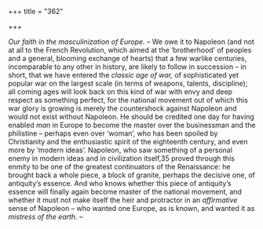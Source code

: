 +++
title = "362"

+++

*Our faith in the masculinization of Europe.* – We owe it to Napoleon \(and not at all to the French Revolution, which aimed at the ‘brotherhood’ of peoples and a general, blooming exchange of hearts\) that a few warlike centuries, incomparable to any other in history, are likely to follow in succession – in short, that we have entered the *classic age of war,* of sophisticated yet popular war on the largest scale \(in terms of weapons, talents, discipline\); all coming ages will look back on this kind of war with envy and deep respect as something perfect, for the national movement out of which this war glory is growing is merely the countershock against Napoleon and would not exist without Napoleon. He should be credited one day for having enabled *man* in Europe to become the master over the businessman and the philistine – perhaps even over ‘woman’, who has been spoiled by Christianity and the enthusiastic spirit of the eighteenth century, and even more by ‘modern ideas’. Napoleon, who saw something of a personal enemy in modern ideas and in civilization itself,35 proved through this enmity to be one of the greatest continuators of the Renaissance: he brought back a whole piece, a block of granite, perhaps the decisive one, of antiquity’s essence. And who knows whether this piece of antiquity’s essence will finally again become master of the national movement, and whether it must not make itself the heir and protractor in an *affirmative* sense of Napoleon – who wanted one Europe, as is known, and wanted it as *mistress of the earth.* –


